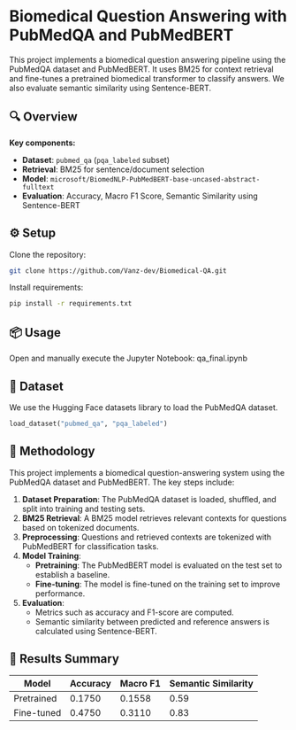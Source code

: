 # Biomedical Question Answering with PubMedQA and PubMedBERT

This project implements a biomedical question answering pipeline using the PubMedQA dataset and PubMedBERT. It uses BM25 for context retrieval and fine-tunes a pretrained biomedical transformer to classify answers. We also evaluate semantic similarity using Sentence-BERT.

## 🔍 Overview

**Key components:**
- **Dataset**: `pubmed_qa` (`pqa_labeled` subset)
- **Retrieval**: BM25 for sentence/document selection
- **Model**: `microsoft/BiomedNLP-PubMedBERT-base-uncased-abstract-fulltext`
- **Evaluation**: Accuracy, Macro F1 Score, Semantic Similarity using Sentence-BERT

## ⚙️ Setup

Clone the repository:

```bash
git clone https://github.com/Vanz-dev/Biomedical-QA.git
```

Install requirements:

```bash
pip install -r requirements.txt
```

## 📦 Usage
Open and manually execute the Jupyter Notebook: qa_final.ipynb

## 📁 Dataset
We use the Hugging Face datasets library to load the PubMedQA dataset.
```python
load_dataset("pubmed_qa", "pqa_labeled")
```

## 🚀 Methodology

This project implements a biomedical question-answering system using the PubMedQA dataset and PubMedBERT. The key steps include:

1. **Dataset Preparation**: The PubMedQA dataset is loaded, shuffled, and split into training and testing sets.
2. **BM25 Retrieval**: A BM25 model retrieves relevant contexts for questions based on tokenized documents.
3. **Preprocessing**: Questions and retrieved contexts are tokenized with PubMedBERT for classification tasks.
4. **Model Training**:
   - **Pretraining**: The PubMedBERT model is evaluated on the test set to establish a baseline.
   - **Fine-tuning**: The model is fine-tuned on the training set to improve performance.
5. **Evaluation**:
   - Metrics such as accuracy and F1-score are computed.
   - Semantic similarity between predicted and reference answers is calculated using Sentence-BERT. 


## 🧠 Results Summary
| Model       | Accuracy | Macro F1 | Semantic Similarity |
|------------|---------|---------|--------------------|
| Pretrained | 0.1750   | 0.1558  | 0.59              |
| Fine-tuned | 0.4750   | 0.3110  | 0.83              |


